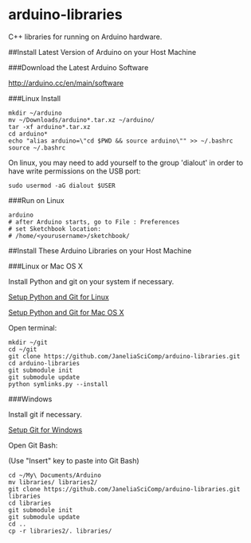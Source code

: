 arduino-libraries
=================

C++ libraries for running on Arduino hardware.

##Install Latest Version of Arduino on your Host Machine

###Download the Latest Arduino Software

<http://arduino.cc/en/main/software>

###Linux Install

```shell
mkdir ~/arduino
mv ~/Downloads/arduino*.tar.xz ~/arduino/
tar -xf arduino*.tar.xz
cd arduino*
echo "alias arduino=\"cd $PWD && source arduino\"" >> ~/.bashrc
source ~/.bashrc
```

On linux, you may need to add yourself to the group 'dialout' in order
to have write permissions on the USB port:

```shell
sudo usermod -aG dialout $USER
```

###Run on Linux

```shell
arduino
# after Arduino starts, go to File : Preferences
# set Sketchbook location:
# /home/<yourusername>/sketchbook/
```

##Install These Arduino Libraries on your Host Machine

###Linux or Mac OS X

Install Python and git on your system if necessary.

[Setup Python and Git for Linux](./PYTHON_GIT_SETUP_LINUX.md)

[Setup Python and Git for Mac OS X](./PYTHON_GIT_SETUP_MAC_OS_X.md)

Open terminal:

```shell
mkdir ~/git
cd ~/git
git clone https://github.com/JaneliaSciComp/arduino-libraries.git
cd arduino-libraries
git submodule init
git submodule update
python symlinks.py --install
```

###Windows

Install git if necessary.

[Setup Git for Windows](./GIT_SETUP_WINDOWS.md)

Open Git Bash:

(Use "Insert" key to paste into Git Bash)

```shell
cd ~/My\ Documents/Arduino
mv libraries/ libraries2/
git clone https://github.com/JaneliaSciComp/arduino-libraries.git libraries
cd libraries
git submodule init
git submodule update
cd ..
cp -r libraries2/. libraries/
```
